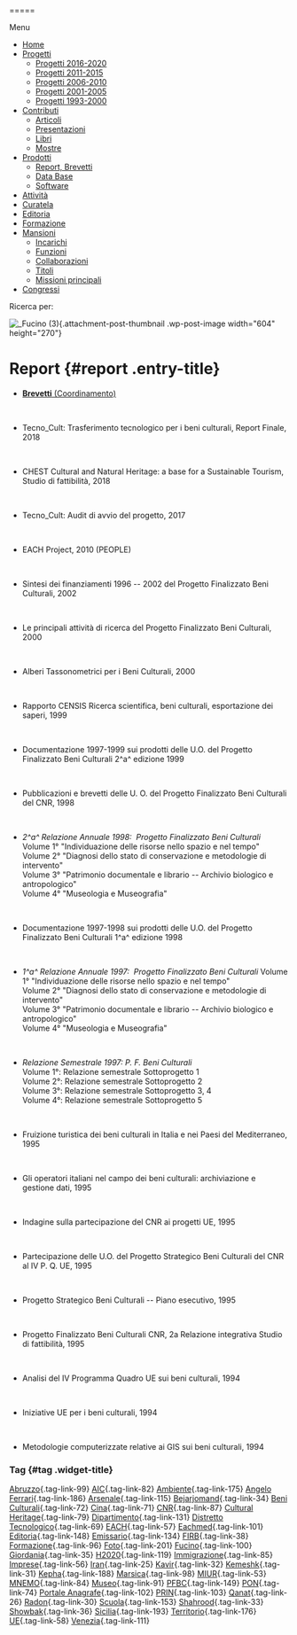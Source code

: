 


=====

 

Menu



-   [Home](index.html)
-   [Progetti](index.html)
    -   [Progetti 2016-2020](index86ea.html?page_id=388)
    -   [Progetti 2011-2015](indexea29.html?page_id=474)
    -   [Progetti 2006-2010](index9b8d.html?page_id=525)
    -   [Progetti 2001-2005](index3429.html?page_id=494)
    -   [Progetti 1993-2000](index5532.html?page_id=559)
-   [Contributi](index376e.html?cat=13)
    -   [Articoli](index305b.html?page_id=438)
    -   [Presentazioni](index3fd7.html?page_id=441)
    -   [Libri](indexb842.html?page_id=450)
    -   [Mostre](index85de.html?page_id=1066)
-   [Prodotti](indexb5e7.html?cat=15)
    -   [Report, Brevetti](indexfea7.html?page_id=1069)
    -   [Data Base](index7175.html?page_id=1072)
    -   [Software](index1a36.html?page_id=1075)
-   [Attività](index852a.html?page_id=410)
-   [Curatela](index5b3e.html?page_id=416)
-   [Editoria](index1597.html?page_id=419)
-   [Formazione](index7f00.html?page_id=422)
-   [Mansioni](index7fa5.html?cat=138)
    -   [Incarichi](indexfc67.html?page_id=1050)
    -   [Funzioni](index5cc7.html?page_id=1061)
    -   [Collaborazioni](index5edb.html?page_id=1083)
    -   [Titoli](indexa54c.html?page_id=1239)
    -   [Missioni principali](indexe97a.html?page_id=1804)
-   [Congressi](index9c1c.html?page_id=425)

Ricerca per:

![\_Fucino (3)](wp-content/uploads/2018/11/Fucino-3-604x270.jpg){.attachment-post-thumbnail .wp-post-image width="604" height="270"}

Report {#report .entry-title}
======

-   [**Brevetti** (Coordinamento)](wp-content/uploads/2018/10/Brevetti-PFBC-2003.pdf)

&nbsp;

-   Tecno\_Cult: Trasferimento tecnologico per i beni culturali, Report Finale, 2018

&nbsp;

-   CHEST Cultural and Natural Heritage: a base for a Sustainable Tourism, Studio di fattibilità, 2018

&nbsp;

-   Tecno\_Cult: Audit di avvio del progetto, 2017

&nbsp;

-   EACH Project, 2010 (PEOPLE)

&nbsp;

-   Sintesi dei finanziamenti 1996 -- 2002 del Progetto Finalizzato Beni Culturali, 2002

&nbsp;

-   Le principali attività di ricerca del Progetto Finalizzato Beni Culturali, 2000

&nbsp;

-   Alberi Tassonometrici per i Beni Culturali, 2000

&nbsp;

-   Rapporto CENSIS Ricerca scientifica, beni culturali, esportazione dei saperi, 1999

&nbsp;

-   Documentazione 1997-1999 sui prodotti delle U.O. del Progetto Finalizzato Beni Culturali 2^a^ edizione 1999

&nbsp;

-   Pubblicazioni e brevetti delle U. O. del Progetto Finalizzato Beni Culturali del CNR, 1998

&nbsp;

-   *2^a^ Relazione Annuale 1998:  Progetto Finalizzato Beni Culturali*\
    Volume 1° "Individuazione delle risorse nello spazio e nel tempo"\
    Volume 2° "Diagnosi dello stato di conservazione e metodologie di intervento"\
    Volume 3° "Patrimonio documentale e librario -- Archivio biologico e antropologico"\
    Volume 4° "Museologia e Museografia"

&nbsp;

-   Documentazione 1997-1998 sui prodotti delle U.O. del Progetto Finalizzato Beni Culturali 1^a^ edizione 1998

&nbsp;

-   *1^a^ Relazione Annuale 1997:  Progetto Finalizzato Beni Culturali* Volume 1° "Individuazione delle risorse nello spazio e nel tempo"\
    Volume 2° "Diagnosi dello stato di conservazione e metodologie di intervento"\
    Volume 3° "Patrimonio documentale e librario -- Archivio biologico e antropologico"\
    Volume 4° "Museologia e Museografia"

&nbsp;

-   *Relazione Semestrale 1997: P. F. Beni Culturali*\
    Volume 1°: Relazione semestrale Sottoprogetto 1\
    Volume 2°: Relazione semestrale Sottoprogetto 2\
    Volume 3°: Relazione semestrale Sottoprogetto 3, 4\
    Volume 4°: Relazione semestrale Sottoprogetto 5

&nbsp;

-   Fruizione turistica dei beni culturali in Italia e nei Paesi del Mediterraneo, 1995

&nbsp;

-   Gli operatori italiani nel campo dei beni culturali: archiviazione e gestione dati, 1995

&nbsp;

-   Indagine sulla partecipazione del CNR ai progetti UE, 1995

&nbsp;

-   Partecipazione delle U.O. del Progetto Strategico Beni Culturali del CNR al IV P. Q. UE, 1995

&nbsp;

-   Progetto Strategico Beni Culturali -- Piano esecutivo, 1995

&nbsp;

-   Progetto Finalizzato Beni Culturali CNR, 2a Relazione integrativa Studio di fattibilità, 1995

&nbsp;

-   Analisi del IV Programma Quadro UE sui beni culturali, 1994

&nbsp;

-   Iniziative UE per i beni culturali, 1994

&nbsp;

-   Metodologie computerizzate relative ai GIS sui beni culturali, 1994



### Tag {#tag .widget-title}

[Abruzzo](indexbf18.html?tag=abruzzo "2 argomenti"){.tag-link-99} [AIC](indexfd92.html?tag=aic "4 argomenti"){.tag-link-82} [Ambiente](indexa6a7.html?tag=ambiente "6 argomenti"){.tag-link-175} [Angelo Ferrari](indexdddd.html?tag=angelo-ferrari "22 argomenti"){.tag-link-186} [Arsenale](index6e38.html?tag=arsenale "2 argomenti"){.tag-link-115} [Bejarjomand](index93d3.html?tag=bejarjomand "1 argomento"){.tag-link-34} [Beni Culturali](index883e.html?tag=beni-culturali "14 argomenti"){.tag-link-72} [Cina](index26c3.html?tag=cina "2 argomenti"){.tag-link-71} [CNR](index47bd.html?tag=cnr "7 argomenti"){.tag-link-87} [Cultural Heritage](index49c7.html?tag=cultural-heritage "2 argomenti"){.tag-link-79} [Dipartimento](index79d6.html?tag=dipartimento "2 argomenti"){.tag-link-131} [Distretto Tecnologico](index057d.html?tag=distretto-tecnologico "2 argomenti"){.tag-link-69} [EACH](index42c8.html?tag=each "2 argomenti"){.tag-link-57} [Eachmed](indexcf6e.html?tag=eachmed "3 argomenti"){.tag-link-101} [Editoria](indexd50c.html?tag=editoria "1 argomento"){.tag-link-148} [Emissario](index7457.html?tag=emissario "4 argomenti"){.tag-link-134} [FIRB](index7342.html?tag=firb "3 argomenti"){.tag-link-38} [Formazione](index52c4.html?tag=formazione "3 argomenti"){.tag-link-96} [Foto](index2e63.html?tag=foto "2 argomenti"){.tag-link-201} [Fucino](index11b4.html?tag=fucino "5 argomenti"){.tag-link-100} [Giordania](index338b.html?tag=giordania "4 argomenti"){.tag-link-35} [H2020](index3914.html?tag=h2020 "10 argomenti"){.tag-link-119} [Immigrazione](index32ae.html?tag=immigrazione "4 argomenti"){.tag-link-85} [Imprese](index514c.html?tag=imprese "5 argomenti"){.tag-link-56} [Iran](index4241.html?tag=iran "5 argomenti"){.tag-link-25} [Kavir](index3aaa.html?tag=kavir "1 argomento"){.tag-link-32} [Kemeshk](index0773.html?tag=kemeshk "1 argomento"){.tag-link-31} [Kepha](index724b.html?tag=kepha "2 argomenti"){.tag-link-188} [Marsica](index6ce2.html?tag=marsica "5 argomenti"){.tag-link-98} [MIUR](index0aa1.html?tag=miur "3 argomenti"){.tag-link-53} [MNEMO](index7027.html?tag=mnemo "3 argomenti"){.tag-link-84} [Museo](index304a.html?tag=museo "2 argomenti"){.tag-link-91} [PFBC](indexc5dc.html?tag=pfbc "1 argomento"){.tag-link-149} [PON](index0011.html?tag=pon "4 argomenti"){.tag-link-74} [Portale Anagrafe](indexe42c.html?tag=portale-anagrafe "2 argomenti"){.tag-link-102} [PRIN](index9cf1.html?tag=prin "2 argomenti"){.tag-link-103} [Qanat](index339d.html?tag=qanat "6 argomenti"){.tag-link-26} [Radon](index68d2.html?tag=radon "3 argomenti"){.tag-link-30} [Scuola](index2953.html?tag=scuola "2 argomenti"){.tag-link-153} [Shahrood](index6549.html?tag=shahrood "2 argomenti"){.tag-link-33} [Showbak](indexde02.html?tag=showbak "4 argomenti"){.tag-link-36} [Sicilia](index4efa.html?tag=sicilia "2 argomenti"){.tag-link-193} [Territorio](indexfff4.html?tag=territorio "4 argomenti"){.tag-link-176} [UE](index3f45.html?tag=ue "12 argomenti"){.tag-link-58} [Venezia](index05f5.html?tag=venezia "8 argomenti"){.tag-link-111}
